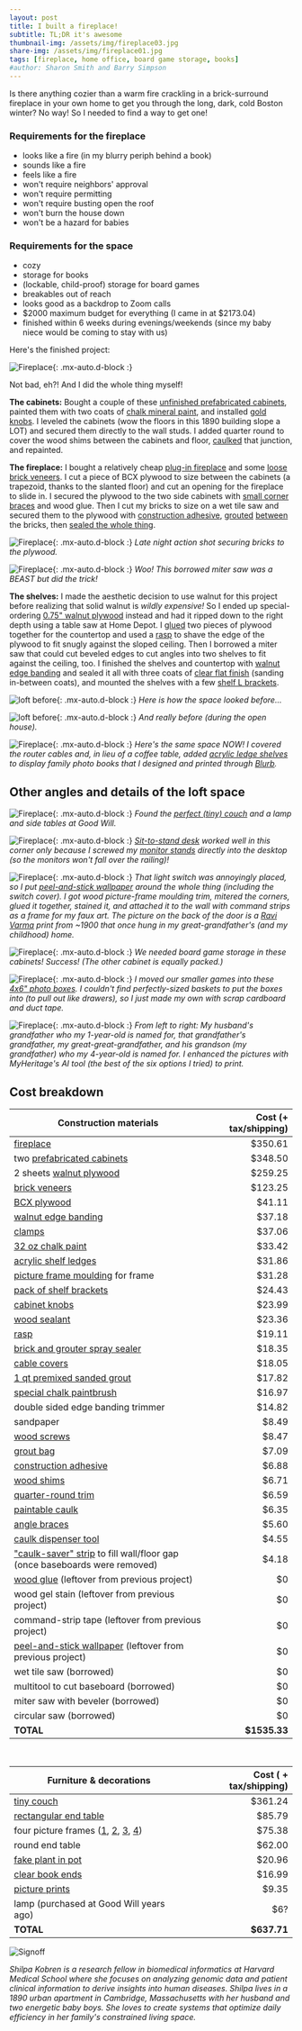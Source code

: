 ```yaml
---
layout: post
title: I built a fireplace!
subtitle: TL;DR it's awesome
thumbnail-img: /assets/img/fireplace03.jpg
share-img: /assets/img/fireplace01.jpg
tags: [fireplace, home office, board game storage, books]
#author: Sharon Smith and Barry Simpson
---
```


Is there anything cozier than a warm fire crackling in a brick-surround fireplace in your own home to get you through the long, dark, cold Boston winter? 
No way! So I needed to find a way to get one!

### Requirements for the fireplace
* looks like a fire (in my blurry periph behind a book)
* sounds like a fire
* feels like a fire
* won't require neighbors' approval
* won't require permitting
* won't require busting open the roof
* won't burn the house down
* won't be a hazard for babies

### Requirements for the space
* cozy
* storage for books 
* (lockable, child-proof) storage for board games
* breakables out of reach
* looks good as a backdrop to Zoom calls
* $2000 maximum budget for everything (I came in at $2173.04)
* finished within 6 weeks during evenings/weekends (since my baby niece would be coming to stay with us)

Here's the finished project: 

![Fireplace](../assets/img/fireplace01.jpg){: .mx-auto.d-block :}

Not bad, eh?! And I did the whole thing myself! 

**The cabinets:** Bought a couple of these [unfinished prefabricated cabinets](https://www.homedepot.com/p/Hampton-Bay-27-in-W-x-12-in-D-x-30-in-H-Assembled-Wall-Kitchen-Cabinet-in-Unfinished-with-Recessed-Panel-KW2730-UF/302969965), 
painted them with two coats of [chalk mineral paint](https://dixiebellepaint.com/caviar-chalk-mineral-paint/), and
installed [gold knobs](https://www.amazon.com/dp/B0BXNVQ17S/). I leveled the cabinets (wow the floors in this 1890 building slope a LOT) and secured them directly to the wall studs. 
I added quarter round to cover 
the wood shims between the cabinets and floor, [caulked](https://www.homedepot.com/p/DAP-ALEX-FLEX-10-1-oz-White-Premium-Molding-and-Trim-Sealant-18542/206034500) that junction, and repainted. 

**The fireplace:** I bought a relatively cheap [plug-in fireplace](https://www.amazon.com/PuraFlame-Western-Electric-Fireplace-Control/dp/B00R7347RU/) and some 
[loose brick veneers](https://shop.oldmillbuildingproducts.com/products/seaside). I cut a piece of BCX plywood to size between the cabinets 
(a trapezoid, thanks to the slanted floor) and cut an opening for the fireplace to slide in. I secured the plywood to the 
two side cabinets with [small corner braces](https://www.homedepot.com/p/Everbilt-2-in-Zinc-Plated-Double-Wide-Corner-Brace-2-Pack-15051/202033994) and wood glue. 
Then I cut my bricks to size on a wet tile saw and secured them to the plywood with
[construction adhesive](https://www.homedepot.com/p/Loctite-Power-Grab-Heavy-Duty-Instant-Grab-9-oz-Latex-Construction-Adhesive-White-Cartridge-each-2032666/206432103), 
[grouted](https://www.homedepot.com/p/Custom-Building-Products-SimpleGrout-09-Natural-Gray-1-qt-Pre-Mixed-Grout-PMG09QT/100676322) 
[between](https://www.homedepot.com/p/Anvil-Grout-Bag-57542/300997951) the bricks, then [sealed the whole thing](https://www.homedepot.com/p/Custom-Building-Products-SimpleSealer-165-Delorean-Gray-1-qt-Premixed-Sealer-TLPS24Z/202919172).

![Fireplace](../assets/img/fireplace10.jpg){: .mx-auto.d-block :}
*Late night action shot securing bricks to the plywood.*

![Fireplace](../assets/img/fireplace11.jpg){: .mx-auto.d-block :}
*Woo! This borrowed miter saw was a BEAST but did the trick!*


**The shelves:** I made the aesthetic decision to use walnut for this project before realizing that solid walnut is *wildly expensive!* 
So I ended up special-ordering 
[0.75" walnut plywood](https://www.homedepot.com/p/Columbia-Forest-Products-3-4-in-x-2-ft-x-8-ft-PureBond-Walnut-Plywood-Project-Panel-Free-Custom-Cut-Available-2344/204635489) 
instead and had it ripped down to the right depth using a table saw at Home Depot.
I [glued](https://www.homedepot.com/p/Titebond-III-16-oz-Ultimate-Wood-Glue-1414/100522343) 
two pieces of plywood together for the countertop and used a [rasp](https://www.rockler.com/4-way-shoe-rasp) to shave the edge of the plywood to fit snugly against the sloped ceiling. 
Then I borrowed a miter saw that could cut beveled edges to cut angles into two shelves to fit against the ceiling, too. 
I finished the shelves and countertop with [walnut edge banding](https://www.rockler.com/2-x-25-pre-glued-edge-banding-walnut) and sealed it all with three coats of 
[clear flat finish](https://www.rockler.com/general-finishes-high-performance-water-based-top-coat-flat) (sanding in-between coats), and mounted the shelves with a 
few [shelf L brackets](https://www.amazon.com/gp/product/B08QFVZXL8/). 

![loft before](../assets/img/fireplace-before1.jpg){: .mx-auto.d-block :}
*Here is how the space looked before...*

![loft before](../assets/img/fireplace-before2.jpg){: .mx-auto.d-block :}
*And really before (during the open house).*

![Fireplace](../assets/img/fireplace04.jpg){: .mx-auto.d-block :}
*Here's the same space NOW! I covered the router cables and, in lieu of a coffee table, added 
[acrylic ledge shelves](https://www.amazon.com/gp/product/B081RVTZVB/) to display family photo books that I designed and printed through [Blurb](https://www.blurb.com/).*

## Other angles and details of the loft space

![Fireplace](../assets/img/fireplace12.jpg){: .mx-auto.d-block :}
*Found the [perfect (tiny) couch](https://www.wayfair.com/furniture/pdp/corrigan-studio-alverce-58-square-arm-loveseat-w006875006.html) and a lamp and side tables at Good Will.*

![Fireplace](../assets/img/fireplace05.jpg){: .mx-auto.d-block :}
*[Sit-to-stand desk](https://www.imovr.com/studio470-electric-standing-desk-base.html) worked well in this corner 
only because I screwed my [monitor stands](https://www.amazon.com/gp/product/B09LCL9JHS/) directly into the desktop (so the monitors won't fall over the railing)!*

![Fireplace](../assets/img/fireplace06.jpg){: .mx-auto.d-block :}
*That light switch was annoyingly placed, so I put [peel-and-stick wallpaper](https://www.wayfair.com/decor-pillows/pdp/millwood-pines-wunsch-birch-18-l-x-205-w-peel-and-stick-wallpaper-roll-mxwx1133.html) 
around the whole thing (including the switch cover). I got wood picture-frame moulding trim, mitered the corners, glued it together, stained it, and attached it to the wall with command strips as a frame for my faux art. 
The picture on the back of the door is a [Ravi Varma](https://en.wikipedia.org/wiki/Raja_Ravi_Varma) print from ~1900 that once hung in my great-grandfather's (and my childhood) home.*

![Fireplace](../assets/img/fireplace07.jpg){: .mx-auto.d-block :}
*We needed board game storage in these cabinets! Success! (The other cabinet is equally packed.)*

![Fireplace](../assets/img/fireplace08.jpg){: .mx-auto.d-block :}
*I moved our smaller games into these [4x6" photo boxes](https://www.amazon.com/dp/B00GLQX3CO). I couldn't find perfectly-sized baskets to put the boxes into (to pull out like drawers), so I just made my own with scrap cardboard and duct tape.*

![Fireplace](../assets/img/fireplace09.jpg){: .mx-auto.d-block :}
*From left to right: My husband's grandfather who my 1-year-old is named for, that grandfather's grandfather, my great-great-grandfather, and his grandson (my grandfather) who my 4-year-old is named for. 
I enhanced the pictures with MyHeritage's AI tool (the best of the six options I tried) to print.*

## Cost breakdown

| Construction materials | Cost (+ tax/shipping) | 
| --- | ---: | 
| [fireplace](https://www.amazon.com/PuraFlame-Western-Electric-Fireplace-Control/dp/B00R7347RU/) | $350.61 |
| two [prefabricated cabinets](https://www.homedepot.com/p/Hampton-Bay-27-in-W-x-12-in-D-x-30-in-H-Assembled-Wall-Kitchen-Cabinet-in-Unfinished-with-Recessed-Panel-KW2730-UF/302969965) | $348.50 |
| 2 sheets [walnut plywood](https://www.homedepot.com/p/Columbia-Forest-Products-3-4-in-x-2-ft-x-8-ft-PureBond-Walnut-Plywood-Project-Panel-Free-Custom-Cut-Available-2344/204635489) | $259.25 |
| [brick veneers](https://shop.oldmillbuildingproducts.com/products/seaside) | $123.25 |
| [BCX plywood](https://www.homedepot.com/p/Handprint-23-32-in-x-4-ft-x-4-ft-BCX-Sanded-Plywood-Actual-0-703-in-x-47-75-in-x-47-75-in-211799/205723975) | $41.11 |
| [walnut edge banding](https://www.rockler.com/2-x-25-pre-glued-edge-banding-walnut) | $37.18 |
| [clamps](https://www.homedepot.com/p/DEWALT-Trigger-Clamp-Set-6-Piece-DWHT83200D/315634040) | $37.06 |
| [32 oz chalk paint](https://dixiebellepaint.com/caviar-chalk-mineral-paint/) | $33.42 |
| [acrylic shelf ledges](https://www.amazon.com/gp/product/B081RVTZVB/) | $31.86 |
| [picture frame moulding](https://www.homedepot.com/p/HOUSE-OF-FARA-3-4-in-x-3-4-in-x-96-in-Hardwood-Picture-Frame-Moulding-3U/204296123) for frame | $31.28 |
| [pack of shelf brackets](https://www.amazon.com/gp/product/B08QFVZXL8/) | $24.43 |
| [cabinet knobs](https://www.amazon.com/dp/B0BXNVQ17S/) | $23.99 |
| [wood sealant](https://www.rockler.com/general-finishes-high-performance-water-based-top-coat-flat) | $23.36 |
| [rasp](https://www.rockler.com/4-way-shoe-rasp) | $19.11 |
| [brick and grouter spray sealer](https://www.homedepot.com/p/Custom-Building-Products-SimpleSealer-165-Delorean-Gray-1-qt-Premixed-Sealer-TLPS24Z/202919172) | $18.35 |
| [cable covers](https://www.amazon.com/gp/product/B07RZQXRQK) | $18.05 |
| [1 qt premixed sanded grout](https://www.homedepot.com/p/Custom-Building-Products-SimpleGrout-09-Natural-Gray-1-qt-Pre-Mixed-Grout-PMG09QT/100676322) | $17.82 |
| [special chalk paintbrush](https://www.amazon.com/gp/product/B07CQ8G86Z) | $16.97 |
| double sided edge banding trimmer | $14.82 |
| sandpaper | $8.49 |
| [wood screws](https://www.supplyworks.com/Sku/204275495/everbilt-8-x-1-in-zinc-plated-phillips-flat-head-wood-screw-100-pack-887480018226-801822)| $8.47 |
| [grout bag](https://www.homedepot.com/p/Anvil-Grout-Bag-57542/300997951) | $7.09 |
| [construction adhesive](https://www.homedepot.com/p/Loctite-Power-Grab-Heavy-Duty-Instant-Grab-9-oz-Latex-Construction-Adhesive-White-Cartridge-each-2032666/206432103) | $6.88 |
| [wood shims](https://www.homedepot.com/p/8-in-Pine-Shims-12-Pack-WSSHW08/300723328) | $6.71 |
| [quarter-round trim](https://www.homedepot.com/p/Kelleher-11-16-in-x-11-16-in-MDF-Pre-Finished-White-Quarter-Round-Molding-FE331A/203446331) | $6.59 |
| [paintable caulk](https://www.homedepot.com/p/DAP-ALEX-FLEX-10-1-oz-White-Premium-Molding-and-Trim-Sealant-18542/206034500) | $6.35 |
| [angle braces](https://www.homedepot.com/p/Everbilt-2-in-Zinc-Plated-Double-Wide-Corner-Brace-2-Pack-15051/202033994) | $5.60 |
| [caulk dispenser tool](https://www.homedepot.com/p/Anvil-10-oz-Drip-Free-Smooth-Rod-Caulk-Gun-HD-109T1/315070926) | $4.55 |
| ["caulk-saver" strip](https://www.homedepot.com/p/Frost-King-0-375-in-x-20-in-Grey-Poly-Foam-Tape-Weatherstrip-Caulk-Saver-C21H/100067266) to fill wall/floor gap (once baseboards were removed) | $4.18 |
| [wood glue](https://www.homedepot.com/p/Titebond-III-16-oz-Ultimate-Wood-Glue-1414/100522343) (leftover from previous project) | $0 |
| wood gel stain (leftover from previous project) | $0 |
| command-strip tape (leftover from previous project) | $0 |
| [peel-and-stick wallpaper](https://www.wayfair.com/decor-pillows/pdp/millwood-pines-wunsch-birch-18-l-x-205-w-peel-and-stick-wallpaper-roll-mxwx1133.html) (leftover from previous project) | $0 | 
| wet tile saw (borrowed) | $0 |
| multitool to cut baseboard (borrowed) | $0 |
| miter saw with beveler (borrowed) | $0 |
| circular saw (borrowed) | $0 |
| **TOTAL** | **$1535.33** |

<br>

| Furniture & decorations | Cost ( + tax/shipping) | 
| --- | ---: |
| [tiny couch](https://www.wayfair.com/furniture/pdp/corrigan-studio-alverce-58-square-arm-loveseat-w006875006.html) | $361.24 |
| [rectangular end table](https://www.amazon.com/gp/product/B08BJDR5XN) | $85.79 |
| four picture frames ([1](https://www.amazon.com/gp/product/B0B3N9SYRX), [2](https://www.amazon.com/gp/product/B07RHYHZJY), [3](https://www.amazon.com/gp/product/B0BF5G1FT4), [4](https://www.amazon.com/gp/product/B07QWSPND9)) | $75.38 |
| round end table | $62.00 |
| [fake plant in pot](https://www.amazon.com/gp/product/B0928L6SJQ) | $20.96 |
| [clear book ends](https://www.amazon.com/gp/product/B08DD521S1) | $16.99 |
| [picture prints](https://www.mpix.com/) | $9.35 |
| lamp (purchased at Good Will years ago) | $6? |
| **TOTAL** | **$637.71** | 

![Signoff](../assets/img/shilpa_signoff.jpeg)

*Shilpa Kobren is a research fellow in biomedical informatics at Harvard Medical School where she focuses on analyzing genomic data and
patient clinical information to derive insights into human diseases. Shilpa lives in a 1890 urban apartment in Cambridge, Massachusetts
with her husband and two energetic baby boys. She loves to create systems that optimize daily efficiency in her family's constrained living space.*